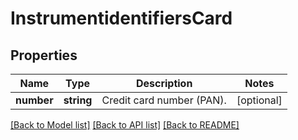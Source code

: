 # InstrumentidentifiersCard

## Properties
Name | Type | Description | Notes
------------ | ------------- | ------------- | -------------
**number** | **string** | Credit card number (PAN). | [optional] 

[[Back to Model list]](../README.md#documentation-for-models) [[Back to API list]](../README.md#documentation-for-api-endpoints) [[Back to README]](../README.md)


